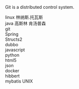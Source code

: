 Git is a distributed control system.

linux 林纳斯.托瓦斯  
java 高斯林 肯汤普森  
git  
Spring  
Structs2  
dubbo  
javascript  
python  
html5  
json  
docker  
hibbert  
mybatis
UNIX


